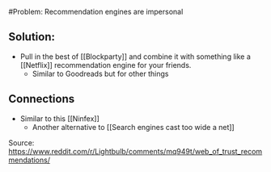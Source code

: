 #Problem: Recommendation engines are impersonal

## Solution: 

- Pull in the best of [[Blockparty]] and combine it with something like a [[Netflix]] recommendation engine for your friends. 
	- Similar to Goodreads but for other things

## Connections 
- Similar to this [[Ninfex]]
	- Another alternative to [[Search engines cast too wide a net]]

Source: https://www.reddit.com/r/Lightbulb/comments/mq949t/web_of_trust_recommendations/